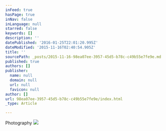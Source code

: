 ```yaml
---
inFeed: true
hasPage: true
inNav: false
inLanguage: null
starred: false
keywords: []
description: ''
datePublished: '2016-01-25T22:01:20.995Z'
dateModified: '2015-11-16T02:40:54.905Z'
title: ''
sourcePath: _posts/2015-11-16-98ea07ee-3957-45d5-b78c-c49b55e7fe9e.md
published: true
authors: []
publisher:
  name: null
  domain: null
  url: null
  favicon: null
author: []
url: 98ea07ee-3957-45d5-b78c-c49b55e7fe9e/index.html
_type: Article

---
```

Photography
![](https://the-grid-user-content.s3-us-west-2.amazonaws.com/a9c4c4a6-9018-4457-9111-a4d76c39bc2f.jpg)